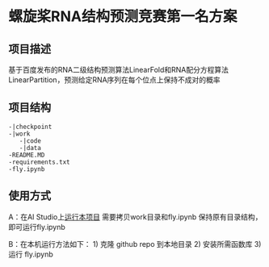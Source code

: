 # 螺旋桨RNA结构预测竞赛第一名方案

## 项目描述
基于百度发布的RNA二级结构预测算法LinearFold和RNA配分方程算法LinearPartition，预测给定RNA序列在每个位点上保持不成对的概率

## 项目结构
```
-|checkpoint
-|work
   -|code
   -|data
-README.MD
-requirements.txt
-fly.ipynb
```
## 使用方式
A：在AI Studio上[运行本项目](https://aistudio.baidu.com/aistudio/usercenter)
     需要拷贝work目录和fly.ipynb 保持原有目录结构，即可运行fly.ipynb

B：在本机运行方法如下：
    1) 克隆 github repo 到本地目录
    2) 安装所需函数库
    3) 运行 fly.ipynb
